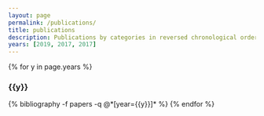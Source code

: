 ```yaml
---
layout: page
permalink: /publications/
title: publications
description: Publications by categories in reversed chronological order. Generated by jekyll-scholar.
years: [2019, 2017, 2017]
---
```


{% for y in page.years %}
  <h3 class="year">{{y}}</h3>
  {% bibliography -f papers -q @*[year={{y}}]* %}
{% endfor %}
